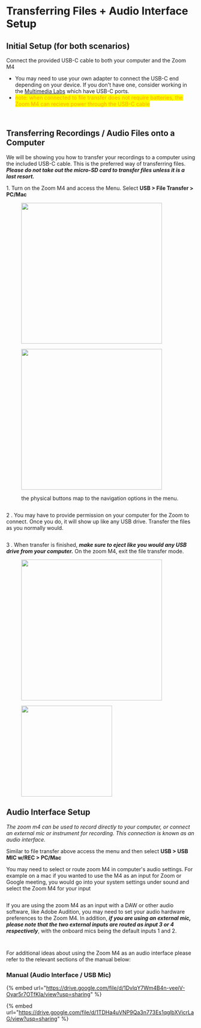 # Transferring Files + Audio Interface Setup

## Initial Setup (for both scenarios)

Connect the provided USB-C cable to both your computer and the Zoom M4

* You may need to use your own adapter to connect the USB-C end depending on your device. If you don't have one, consider working in the [Multimedia Labs](https://sites.google.com/brown.edu/multimedia-labs-new-site/member-orientation) which have USB-C ports.
* <mark style="color:orange;">note:  when connected to file transfer does not require batteries, the Zoom M4 can recieve power through the USB-C cable</mark>

<div>

<figure><img src="../../.gitbook/assets/USB C Cable.png" alt=""><figcaption></figcaption></figure>

 

<figure><img src="../../.gitbook/assets/PXL_20240122_194735683.jpg" alt=""><figcaption></figcaption></figure>

</div>

## Transferring Recordings / Audio Files onto a Computer

We will be showing you how to transfer your recordings to a computer using the included USB-C cable. This is the preferred way of transferring files. _**Please do not take out the micro-SD card to transfer files unless it is a last resort.**_&#x20;

1\. Turn on the Zoom M4 and access the Menu. Select **USB > File Transfer > PC/Mac**

<div>

<figure><img src="../../.gitbook/assets/Screenshot 2024-01-17 at 3.17.36 PM.png" alt="" width="375"><figcaption></figcaption></figure>

 

<figure><img src="../../.gitbook/assets/Menu Navigation Buttons.png" alt="" width="375"><figcaption><p>the physical buttons map to the navigation options in the menu. </p></figcaption></figure>

 

<figure><img src="../../.gitbook/assets/Selecting File Transfer (1).gif" alt=""><figcaption></figcaption></figure>

</div>

2 . You may have to provide permission on your computer for the Zoom to connect. Once you do, it will show up like any USB drive. Transfer the files as you normally would.&#x20;

<figure><img src="../../.gitbook/assets/Screenshot 2024-01-22 at 2.44.38 PM.png" alt=""><figcaption></figcaption></figure>

3 . When transfer is finished, _**make sure to eject like you would any USB drive from your computer.**_ On the zoom M4, exit the file transfer mode.&#x20;

<div>

<figure><img src="../../.gitbook/assets/Screenshot 2024-01-22 at 3.33.23 PM.png" alt="" width="375"><figcaption></figcaption></figure>

 

<figure><img src="../../.gitbook/assets/Exit File Transfer.gif" alt="" width="242"><figcaption></figcaption></figure>

</div>

## Audio Interface Setup

_The zoom m4 can be used to record directly to your computer, or connect an external mic or instrument for recording. This connection is known as an  audio interface._

Similar to file transfer above access the menu and then select **USB > USB MIC w/REC > PC/Mac**

You may need to select or route zoom M4 in computer's audio settings. For example on a mac if you wanted to use the M4 as an input for Zoom or Google meeting, you would go into your system settings under sound and select the Zoom M4 for your input

<figure><img src="../../.gitbook/assets/Screenshot 2024-01-22 at 3.43.23 PM.png" alt=""><figcaption></figcaption></figure>

If you are using the zoom M4 as an input with a DAW or other audio software, like Adobe Audition, you may need to set your audio hardware preferences to the Zoom M4. In addition, _**if you are using an external mic, please note that the two external inputs are routed as input 3 or 4 respectively**_, with the onboard mics being the default inputs 1 and 2.&#x20;

<div>

<figure><img src="../../.gitbook/assets/Screenshot 2024-01-22 at 3.18.03 PM.png" alt=""><figcaption></figcaption></figure>

 

<figure><img src="../../.gitbook/assets/Screenshot 2024-01-22 at 3.42.48 PM.png" alt=""><figcaption></figcaption></figure>

</div>

For additional ideas about using the Zoom M4 as an audio interface please refer to the relevant sections of the manual below:

### Manual (Audio Interface / USB Mic)

{% embed url="https://drive.google.com/file/d/1DvlqY7Wm4B4n-veeiV-Oyar5r7OTfKIa/view?usp=sharing" %}

{% embed url="https://drive.google.com/file/d/1TDHa4uVNP9Qa3n773Es1qglbXVicrLaG/view?usp=sharing" %}
